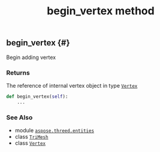 ﻿---
title: begin_vertex method
second_title: Aspose.3D for Python via .NET API References
description: 
type: docs
weight: 20
url: /python-net/aspose.threed.entities/trimesh/begin_vertex/
is_root: false
---

## begin_vertex {#}

Begin adding vertex


### Returns 


The reference of internal vertex object in type [`Vertex`](/3d/python-net/aspose.threed.utilities/vertex)


```python
def begin_vertex(self):
    ...
```





### See Also
* module [`aspose.threed.entities`](../../)
* class [`TriMesh`](/3d/python-net/aspose.threed.entities/trimesh)
* class [`Vertex`](/3d/python-net/aspose.threed.utilities/vertex)
